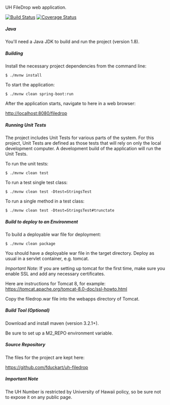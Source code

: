 UH FileDrop web application.

[![Build Status](https://travis-ci.org/fduckart/uh-filedrop.png?branch=master)](https://travis-ci.org/fduckart/uh-filedrop)
[![Coverage Status](https://coveralls.io/repos/github/fduckart/uh-filedrop/badge.svg)](https://coveralls.io/github/fduckart/uh-filedrop)
##### Java
You'll need a Java JDK to build and run the project (version 1.8).

##### Building
Install the necessary project dependencies from the command line:

    $ ./mvnw install

To start the application:

    $ ./mvnw clean spring-boot:run

After the application starts, navigate to here in a web browser:

<http://localhost:8080/filedrop>

##### Running Unit Tests
The project includes Unit Tests for various parts of the system.
For this project, Unit Tests are defined as those tests that will
rely on only the local development computer.
A development build of the application will run the Unit Tests.

To run the unit tests:

    $ ./mvnw clean test

To run a test single test class:

    $ ./mvnw clean test -Dtest=StringsTest

To run a single method in a test class:

    $ ./mvnw clean test -Dtest=StringsTest#trunctate


##### Build to deploy to an Environment
To build a deployable war file for deployment:

    $ ./mvnw clean package

You should have a deployable war file in the target directory.
Deploy as usual in a servlet container, e.g. tomcat.

_Important Note:_
If you are setting up tomcat for the first time,
make sure you enable SSL and add any necessary certificates.

Here are instructions for Tomcat 8, for example:
<https://tomcat.apache.org/tomcat-8.0-doc/ssl-howto.html>

Copy the filedrop.war file into the webapps directory of Tomcat.

##### Build Tool (Optional)
Download and install maven (version 3.2.1+).

Be sure to set up a M2_REPO environment variable.

##### Source Repository
The files for the project are kept here:

https://github.com/fduckart/uh-filedrop

##### Important Note
The UH Number is restricted by University of Hawaii policy, so be sure not to expose it on any public page.

